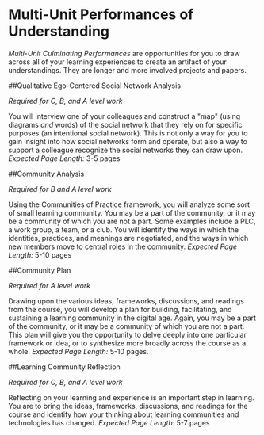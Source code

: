 # Multi-Unit Performances of Understanding

*Multi-Unit Culminating Performances* are opportunities for you to draw across all of your learning experiences to create an artifact of your understandings. They are longer and more involved projects and papers.

##Qualitative Ego-Centered Social Network Analysis

*Required for C, B, and A level work*

You will interview one of your colleagues and construct a "map" (using diagrams *and* words) of the social network that they rely on for specific purposes (an intentional social network). This is not only a way for you to gain insight into how social networks form and operate, but also a way to support a colleague recognize the social networks they can draw upon. *Expected Page Length:* 3-5 pages

##Community Analysis

*Required for B and A level work*

Using the Communities of Practice framework, you will analyze some sort of small learning community. You may be a part of the community, or it may be a community of which you are not a part. Some examples include a PLC, a work group, a team, or a club. You will identify the ways in which the identities, practices, and meanings are negotiated, and the ways in which new members move to central roles in the community. *Expected Page Length:* 5-10 pages

##Community Plan

*Required for A level work*

Drawing upon the various ideas, frameworks, discussions, and readings from the course, you will develop a plan for building, facilitating, and sustaining a learning community in the digital age. Again, you may be a part of the community, or it may be a community of which you are not a part. This plan will give you the opportunity to delve deeply into one particular framework or idea, or to synthesize more broadly across the course as a whole. *Expected Page Length:* 5-10 pages.

##Learning Community Reflection

*Required for C, B, and A level work*

Reflecting on your learning and experience is an important step in learning. You are to bring the ideas, frameworks, discussions, and readings for the course and identify how your thinking about learning communities and technologies has changed. *Expected Page Length:* 5-7 pages